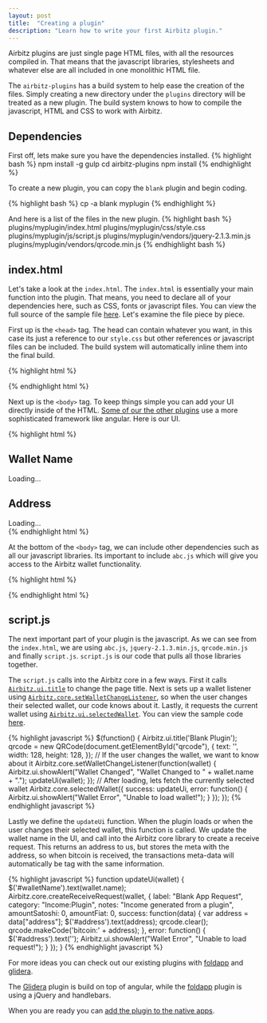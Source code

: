 ```yaml
---
layout: post
title:  "Creating a plugin"
description: "Learn how to write your first Airbitz plugin."
---
```


Airbitz plugins are just single page HTML files, with all the resources
compiled in. That means that the javascript libraries, stylesheets and whatever
else are all included in one monolithic HTML file.

The `airbitz-plugins` has a build system to help ease the creation of the
files.  Simply creating a new directory under the `plugins` directory will be
treated as a new plugin. The build system knows to how to compile the
javascript, HTML and CSS to work with Airbitz. 

## Dependencies

First off, lets make sure you have the dependencies installed.
{% highlight bash %}
npm install -g gulp
cd airbitz-plugins
npm install
{% endhighlight %}

To create a new plugin, you can copy the `blank` plugin and begin coding.

{% highlight bash %}
cp -a blank myplugin
{% endhighlight %}

And here is a list of the files in the new plugin.
{% highlight bash %}
plugins/myplugin/index.html
plugins/myplugin/css/style.css
plugins/myplugin/js/script.js
plugins/myplugin/vendors/jquery-2.1.3.min.js
plugins/myplugin/vendors/qrcode.min.js
{% endhighlight bash %}

## index.html

Let's take a look at the `index.html`. The `index.html` is essentially your
main function into the plugin. That means, you need to declare all of your
dependencies here, such as CSS, fonts or javascript files. You can view the
full source of the sample file [here][blank-index]. Let's examine the file
piece by piece. 

First up is the `<head>` tag.  The head can contain whatever you want, in this
case its just a reference to our `style.css` but other references or javascript
files can be included. The build system will automatically inline them into the
final build.

{% highlight html %}
<meta name=viewport content="initial-scale=1, maximum-scale=1.0, user-scalable=no">
<!-- include your stylesheet -->
<link type="text/css" rel="stylesheet" href="css/style.css"  media="screen,projection"/>
{% endhighlight html %}

Next up is the `<body>` tag. To keep things simple you can add your UI directly
inside of the HTML. [Some of our the other plugins][glidera-plugin] use a more
sophisticated framework like angular.  Here is our UI.

{% highlight html %}
  <div id="container">
    <h2>Wallet Name</h2>
    <div id="walletName">Loading...</div>
    <h2>Address</h2>
    <div id="address">Loading...</div>
    <div id="qrcode"></div>
  </div>
{% endhighlight html %}

At the bottom of the `<body>` tag, we can include other dependencies such as
all our javascript libraries.  Its important to include `abc.js` which will
give you access to the Airbitz wallet functionality.

{% highlight html %}
  <!-- Include the core javascript bindings -->
  <script src="js/abc.js" type="text/javascript"></script>
  <!-- Include some other libraries -->
  <script src="vendors/jquery-2.1.3.min.js" type="text/javascript"></script>
  <script src="vendors/qrcode.min.js" type="text/javascript"></script>
  <!-- Include your javascript code -->
  <script src="js/script.js" type="text/javascript"></script>
{% endhighlight html %}

## script.js

The next important part of your plugin is the javascript. As we can see from
the `index.html`, we are using `abc.js`, `jquery-2.1.3.min.js`, `qrcode.min.js`
and finally `script.js`. `script.js` is our code that pulls all those libraries together.

The `script.js` calls into the Airbitz core in a few ways. First it calls
[`Airbitz.ui.title`][title] to change the page title. Next is sets up a wallet listener
using [`Airbitz.core.setWalletChangeListener`][setWalletChangeListener], so when the user changes their
selected wallet, our code knows about it. Lastly, it requests the current
wallet using [`Airbitz.ui.selectedWallet`][selectedWallet]. You can view the sample code
[here][blank-script].

{% highlight javascript %}
$(function() {
  Airbitz.ui.title('Blank Plugin');
  qrcode = new QRCode(document.getElementById("qrcode"), {
    text: '',
    width: 128,
    height: 128,
  });
  // If the user changes the wallet, we want to know about it
  Airbitz.core.setWalletChangeListener(function(wallet) {
    Airbitz.ui.showAlert("Wallet Changed", "Wallet Changed to " + wallet.name + ".");
    updateUi(wallet);
  });
  // After loading, lets fetch the currently selected wallet
  Airbitz.core.selectedWallet({
      success: updateUi,
      error: function() {
          Airbitz.ui.showAlert("Wallet Error", "Unable to load wallet!");
      }
  });
});
{% endhighlight javascript %}

Lastly we define the `updateUi` function. When the plugin loads or when the
user changes their selected wallet, this function is called. We update the
wallet name in the UI, and call into the Airbitz core library to create a
receive request. This returns an address to us, but stores the meta with the
address, so when bitcoin is received, the transactions meta-data will
automatically be tag with the same information. 

{% highlight javascript %}
function updateUi(wallet) {
  $('#walletName').text(wallet.name);
  Airbitz.core.createReceiveRequest(wallet, {
    label: "Blank App Request",
    category: "Income:Plugin",
    notes: "Income generated from a plugin",
    amountSatoshi: 0,
    amountFiat: 0,
    success: function(data) {
      var address = data["address"];
      $('#address').text(address);
      qrcode.clear();
      qrcode.makeCode('bitcoin:' + address);
    },
    error: function() {
      $('#address').text('');
      Airbitz.ui.showAlert("Wallet Error", "Unable to load request!");
    }
  });
}
{% endhighlight javascript %}

For more ideas you can check out our existing plugins with [foldapp][foldapp-plugin] and [glidera][glidera-plugin].

The [Glidera][glidera-plugin] plugin is build on top of angular, while the
[foldapp][foldapp-plugin] plugin is using a jQuery and handlebars.

When you are ready you can [add the plugin to the native apps](2-adding-to-native-apps.html).

[foldapp-plugin]: https://github.com/Airbitz/airbitz-plugins/tree/master/plugins/foldapp
[glidera-plugin]: https://github.com/Airbitz/airbitz-plugins/tree/master/plugins/glidera
[blank-index]: https://github.com/Airbitz/airbitz-plugins/tree/master/plugins/blank/index.html
[blank-script]: https://github.com/Airbitz/airbitz-plugins/tree/master/plugins/blank/js/script.js
[title]: 3-libabc-docs.html#Airbitz.ui.title
[selectedWallet]: 3-libabc-docs.html#Airbitz.ui.selectedWallet
[setWalletChangeListener]: 3-libabc-docs.html#Airbitz.core.setWalletChangeListener
